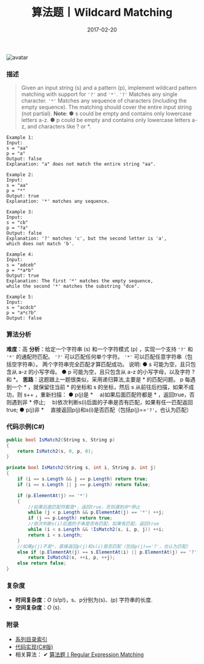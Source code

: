 ﻿---
title: 算法题丨Wildcard Matching
tags:
  - 算法
  - 编程技巧
  - 数据结构
categories: 计算机基础
date: 2017-02-20
---
![avatar](https://mysite.bj.bcebos.com/images/articles/74952dae-e0de-4a4a-a9fb-721ade2d77d1.jpg)

### 描述
>Given an input string (s) and a pattern (p), implement wildcard pattern matching with support for `'?'` and `'*'`.
`'?'` Matches any single character.
`'*'` Matches any sequence of characters (including the empty sequence).
The matching should cover the entire input string (not partial).
**Note**:
● s could be empty and contains only lowercase letters a-z.
● p could be empty and contains only lowercase letters a-z, and characters like ? or \*.
```
Example 1:
Input:
s = "aa"
p = "a"
Output: false
Explanation: "a" does not match the entire string "aa".

Example 2:
Input:
s = "aa"
p = "*"
Output: true
Explanation: '*' matches any sequence.

Example 3:
Input:
s = "cb"
p = "?a"
Output: false
Explanation: '?' matches 'c', but the second letter is 'a', 
which does not match 'b'.

Example 4:
Input:
s = "adceb"
p = "*a*b"
Output: true
Explanation: The first '*' matches the empty sequence, 
while the second '*' matches the substring "dce".

Example 5:
Input:
s = "acdcb"
p = "a*c?b"
Output: false
```

<!-- more -->

### 算法分析
**难度**：高
**分析**：给定一个字符串 (s) 和一个字符模式 (p) ，实现一个支持 `'?'` 和 `'*'` 的通配符匹配。
`'?'` 可以匹配任何单个字符。
`'*'` 可以匹配任意字符串（包括空字符串）。
两个字符串完全匹配才算匹配成功。
说明:
● s 可能为空，且只包含从 a-z 的小写字母。
● p 可能为空，且只包含从 a-z 的小写字母，以及字符 ? 和 \*。
**思路**：这题跟上一题很类似，采用递归算法,主要是 \* 的匹配问题。 p 每遇到一个 \* ，就保留住当前 \* 的坐标和 s 的坐标，然后 s 从前往后扫描，如果不成功，则 s++ ，重新扫描：
● p(j)是 \*
&emsp;a)如果后面匹配符都是 \* ，返回true，否则遇到非 \* 停止;
&emsp;b)依次判断s(i)后面的子串是否有匹配，如果有任一匹配返回true;
● p(j)非 \*
&emsp;直接返回p(j)和s(i)是否匹配（包括p(j)==`'?'`，也认为匹配）

### 代码示例(C#)
```csharp
public bool IsMatch2(String s, String p)
{
    return IsMatch2(s, 0, p, 0);
}

private bool IsMatch2(String s, int i, String p, int j)
{
    if (i == s.Length && j == p.Length) return true;
    if (i == s.Length || j == p.Length) return false;

    if (p.ElementAt(j) == '*')
    {
        //如果后面匹配符都是*，返回true，否则遇到非*停止
        while (j < p.Length && p.ElementAt(j) == '*') ++j; 
        if (j == p.Length) return true;
        //依次判断s(i)后面的子串是否有匹配，如果有匹配，返回true
        while (i < s.Length && !IsMatch2(s, i, p, j)) ++i;
        return i < s.Length;
    }
    //如果p(j)不是*，直接返回p(j)和s(i)是否匹配（包括p(j)=='?'，也认为匹配）
    else if (p.ElementAt(j) == s.ElementAt(i) || p.ElementAt(j) == '?')
        return IsMatch2(s, ++i, p, ++j);
    else return false;
}
```

### 复杂度
- **时间复杂度**：*O* (s!p!)，s、p分别为(s)、(p) 字符串的长度. 
- **空间复杂度**：*O* (s).

### 附录
- [系列目录索引](/posts/algorithm/index/)
- [代码实现(C#版)](https://github.com/lizzie2008/LeetCode.git)
- 相关算法：
✔ [算法题丨Regular Expression Matching](/posts/algorithm/050.Regular.Expression.Matching/)